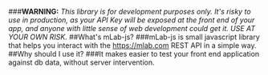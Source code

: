 ###__WARNING:__ _This library is for development purposes only. It's risky to use in production, as your API Key will be exposed at the front end of your app, and anyone with little sense of web development could get it. USE AT YOUR OWN RISK._
##What's mLab-js?
###mLab-js is small javascript library that helps you interact with the https://mlab.com REST API in a simple way.
##Why should I use it?
###It makes easier to test your front end application against db data, without server intervention.